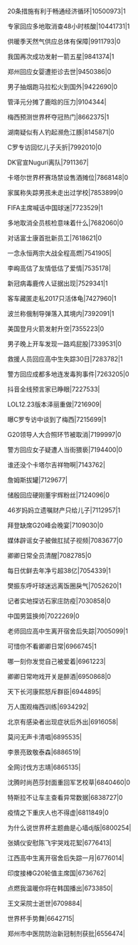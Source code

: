 20条措施有利于畅通经济循环|10500973|1

专家回应多地取消查48小时核酸|10441731|1

供暖季天然气供应总体有保障|9911793|0

我国再次成功发射一箭五星|9841374|1

郑州回应女婴遭拒诊去世|9450386|0

男子抽烟跑马拉松火到国外|9422690|0

管泽元分摊了鹿晗的压力|9104344|

梅西预测世界杯夺冠热门|8662375|1

湖南疑似有人钓起濒危江豚|8145871|0

C罗专访回忆儿子夭折|7992010|0

DK官宣Nuguri离队|7911367|

卡塔尔世界杯赛场禁设售酒摊位|7868148|0

家属称失踪男孩未走出过学校|7853899|0

FIFA主席喊话中国球迷|7723529|1

多地取消全员核检意味着什么|7682060|0

对话富士康首批新员工|7618621|0

一念永恒两宗大战全程高燃|7541905|

李峋高估了友情低估了爱情|7535178|

新冠病毒鹿传人证据出现|7529341|1

客车藏匿走私2017只活体龟|7427960|1

波兰称俄制导弹落入其境内|7392091|1

美国登月火箭发射升空|7355223|0

男子晚上开车发现一路鸡屁股|7339531|0

救援人员回应高中生失踪30日|7283782|1

警方回应成都多地连发毒狗事件|7263205|0

抖音全线预言家已睁眼|7227533|

LOL12.23版本泽丽重做|7216909|

曝C罗专访中谈到了梅西|7215699|1

G20领导人大合照环节被取消|7199997|0

警方回应女子疑遭人当街猥亵|7194400|0

谁还没个卡塔尔吉祥物啊|7143762|

詹姆斯拔罐|7129677|

储殷回应硬刚董宇辉粉丝|7124096|0

46岁妈妈立遗嘱财产只给儿子|7112957|1

拜登缺席G20峰会晚宴|7109030|0

媒体辟谣女子被做肛拭子视频|7083677|0

卿卿日常全员清醒|7082785|0

每日优鲜去年净亏超38亿|7054339|1

樊振东呼吁球迷远离饭圈戾气|7052620|1

记者实地探访石家庄防疫|7030858|0

中国男篮换帅|7022269|0

老师回应高中生离开宿舍后失踪|7005099|1

可惜你不看卿卿日常|6966745|1

哪一刻你发觉自己被爱着|6961223|

卿卿日常吻戏开关是醉酒|6950868|0

天下长河康熙怒斥群臣|6944895|

万人围观梅西训练|6934292|

北京有感染者出现症状后外出|6916058|

莫问无声卡清唱|6895535|

李景亮致敬泰森|6886519|

全网讨伐方志靖|6865135|

沈腾时尚芭莎封面重回军艺校草|6840460|0

特斯拉不让车主查看异常数据|6838727|0

疫情之下重庆人也不得虚|6811849|0

为什么说世界杯主题曲是心墙dj版|6800254|

张婧仪安慰陈飞宇哭戏花絮|6776413|

江西高中生离开宿舍后失踪一月|6776014|

印度接棒G20轮值主席国|6736762|

点燃我温暖你将在韩国播出|6733850|

王文采院士逝世|6709884|

世界杯手势舞|6642715|

郑州市中医院防治新冠制剂获批|6556474|

